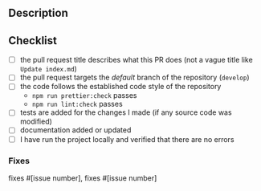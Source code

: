 ## Description
<!-- A clear and concise description what these changes does. -->

## Checklist
<!-- Replace  the [ ] with [x] to check the boxes. -->
- [ ] the pull request title describes what this PR does (not a vague title like `Update index.md`)
- [ ] the pull request targets the *default* branch of the repository (`develop`)
- [ ] the code follows the established code style of the repository
  - `npm run prettier:check` passes
  - `npm run lint:check` passes
- [ ] tests are added for the changes I made (if any source code was modified)
- [ ] documentation added or updated
- [ ] I have run the project locally and verified that there are no errors

### Fixes
<!-- If there is no issue being resolved, open one before creating this pull request. -->
<!-- If the PR doesn't fully resolve the issue, replace 'fixes' with 'references'. -->
fixes #[issue number], fixes #[issue number]
